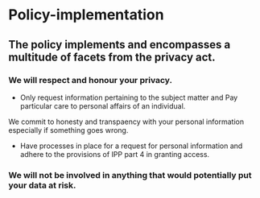 # Policy-implementation

## The policy implements and encompasses a multitude of facets from the privacy act.

### We will respect and honour your privacy.
* Only request information pertaining to the subject matter and Pay particular care to personal affairs of an individual.

We commit to honesty and transpaency with your personal information especially if something goes wrong.
* Have processes in place for a request for personal information and adhere to the provisions of IPP part 4 in granting access.

### We will not be involved in anything that would potentially put your data at risk.

